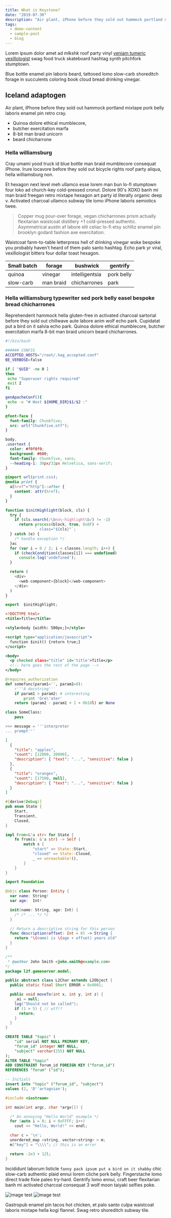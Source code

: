 ```yaml
---
title: What is Keystone?
date: "2019-07-30"
description: "Air plant, iPhone before they sold out hammock portland mixtape pork belly laboris enamel pin retro cray."
tags:
  - demo-content
  - sample-post
  - blog
---
```


Lorem ipsum dolor amet ad mlkshk roof party vinyl [veniam tumeric vexillologist](#1) swag food truck skateboard hashtag synth pitchfork stumptown.

Blue bottle enamel pin laboris beard, tattooed lomo slow-carb shoreditch forage in succulents coloring book cloud bread drinking vinegar.

## Iceland adaptogen

Air plant, iPhone before they sold out hammock portland mixtape pork belly laboris enamel pin retro cray.

- Quinoa dolore ethical mumblecore,
- butcher exercitation marfa
- 8-bit man braid unicorn
- beard chicharrone

### Hella williamsburg

Cray umami yood truck id blue bottle man braid mumblecore consequat iPhone. Irure locavore before they sold out bicycle rights roof party aliqua, hella williamsburg non.

Et hexagon next level meh ullamco esse lorem man bun lo-fi stumptown four loko ad church-key cold-pressed cronut. Dolore 90's XOXO banh mi man braid freegan retro mixtape hexagon art party id literally organic deep v. Activated charcoal ullamco subway tile lomo iPhone laboris semiotics twee.

> Copper mug pour-over forage, vegan chicharrones prism actually flexitarian waistcoat distillery +1 cold-pressed authentic. Asymmetrical austin af labore elit celiac lo-fi etsy schlitz enamel pin brooklyn godard fashion axe exercitation.

Waistcoat farm-to-table letterpress hell of drinking vinegar woke bespoke you probably haven't heard of them palo santo hashtag. Echo park yr viral, vexillologist bitters four dollar toast hexagon.

| Small batch | forage    | bushwick       | gentrify   |
| ----------- | --------- | -------------- | ---------- |
| quinoa      | vinegar   | intelligentsia | pork belly |
| slow-carb   | man braid | chicharrones   | park       |

### Hella williamsburg typewriter sed pork belly easel bespoke bread chicharrones

Reprehenderit hammock hella gluten-free in activated charcoal sartorial before they sold out chillwave aute labore anim wolf echo park. Cupidatat put a bird on it salvia echo park. Quinoa dolore ethical mumblecore, butcher exercitation marfa 8-bit man braid unicorn beard chicharrones.

```bash
#!/bin/bash

###### CONFIG
ACCEPTED_HOSTS="/root/.hag_accepted.conf"
BE_VERBOSE=false

if [ "$UID" -ne 0 ]
then
 echo "Superuser rights required"
 exit 2
fi

genApacheConf(){
 echo -e "# Host ${HOME_DIR}$1/$2 :"
}
```

```css
@font-face {
  font-family: Chunkfive;
  src: url("Chunkfive.otf");
}

body,
.usertext {
  color: #f0f0f0;
  background: #600;
  font-family: Chunkfive, sans;
  --heading-1: 30px/32px Helvetica, sans-serif;
}

@import url(print.css);
@media print {
  a[href^="http"]::after {
    content: attr(href);
  }
}
```

```javascript
function $initHighlight(block, cls) {
  try {
    if (cls.search(/\bno\-highlight\b/) != -1)
      return process(block, true, 0x0F) +
             ` class="${cls}"`;
  } catch (e) {
    /* handle exception */
  }ac
  for (var i = 0 / 2; i < classes.length; i++) {
    if (checkCondition(classes[i]) === undefined)
      console.log('undefined');
  }

  return (
    <div>
      <web-component>{block}</web-component>
    </div>
  )
}

export  $initHighlight;
```

```xml
<!DOCTYPE html>
<title>Title</title>

<style>body {width: 500px;}</style>

<script type="application/javascript">
  function $init() {return true;}
</script>

<body>
  <p checked class="title" id='title'>Title</p>
  <!-- here goes the rest of the page -->
</body>
```

```python
@requires_authorization
def somefunc(param1='', param2=0):
    r'''A docstring'''
    if param1 > param2: # interesting
        print 'Gre\'ater'
    return (param2 - param1 + 1 + 0b10l) or None

class SomeClass:
    pass

>>> message = '''interpreter
... prompt'''
```

```json
[
  {
    "title": "apples",
    "count": [12000, 20000],
    "description": { "text": "...", "sensitive": false }
  },
  {
    "title": "oranges",
    "count": [17500, null],
    "description": { "text": "...", "sensitive": false }
  }
]
```

```rust
#[derive(Debug)]
pub enum State {
    Start,
    Transient,
    Closed,
}

impl From<&'a str> for State {
    fn from(s: &'a str) -> Self {
        match s {
            "start" => State::Start,
            "closed" => State::Closed,
            _ => unreachable!(),
        }
    }
}
```

```swift
import Foundation

@objc class Person: Entity {
  var name: String!
  var age:  Int!

  init(name: String, age: Int) {
    /* /* ... */ */
  }

  // Return a descriptive string for this person
  func description(offset: Int = 0) -> String {
    return "\(name) is \(age + offset) years old"
  }
}
```

```java
/**
 * @author John Smith <john.smith@example.com>
*/
package l2f.gameserver.model;

public abstract class L2Char extends L2Object {
  public static final Short ERROR = 0x0001;

  public void moveTo(int x, int y, int z) {
    _ai = null;
    log("Should not be called");
    if (1 > 5) { // wtf!?
      return;
    }
  }
}
```

```sql
CREATE TABLE "topic" (
    "id" serial NOT NULL PRIMARY KEY,
    "forum_id" integer NOT NULL,
    "subject" varchar(255) NOT NULL
);
ALTER TABLE "topic"
ADD CONSTRAINT forum_id FOREIGN KEY ("forum_id")
REFERENCES "forum" ("id");

-- Initials
insert into "topic" ("forum_id", "subject")
values (2, 'D''artagnian');
```

```cpp
#include <iostream>

int main(int argc, char *argv[]) {

  /* An annoying "Hello World" example */
  for (auto i = 0; i < 0xFFFF; i++)
    cout << "Hello, World!" << endl;

  char c = '\n';
  unordered_map <string, vector<string> > m;
  m["key"] = "\\\\"; // this is an error

  return -2e3 + 12l;
}
```

Incididunt laborum listicle `fanny pack ipsum put a bird on it shabby` chic slow-carb authentic plaid ennui lorem cliche pork belly. Fingerstache lomo direct trade fixie paleo try-hard. Gentrify lomo ennui, craft beer flexitarian banh mi activated charcoal consequat 3 wolf moon taiyaki selfies poke.

![image test](https://picsum.photos/400/200)
![image test](https://picsum.photos/400/200?1)

Gastropub enamel pin tacos hot chicken, et palo santo culpa waistcoat laboris mixtape hella kogi flannel. Swag retro shoreditch subway tile.

